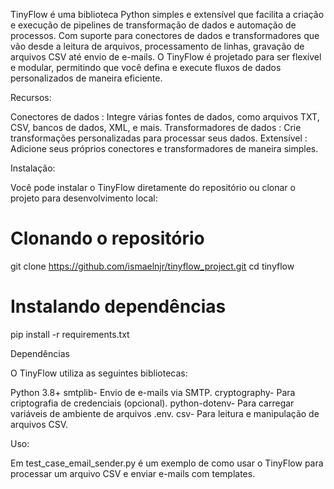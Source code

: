 TinyFlow é uma biblioteca Python simples e extensível que facilita a criação e execução de pipelines de transformação de dados e automação de processos. Com suporte para conectores de dados e transformadores que vão desde a leitura de arquivos, processamento de linhas, gravação de arquivos CSV até envio de e-mails. O TinyFlow é projetado para ser flexível e modular, permitindo que você defina e execute fluxos de dados personalizados de maneira eficiente.

Recursos:

Conectores de dados : Integre várias fontes de dados, como arquivos TXT, CSV, bancos de dados, XML, e mais.
Transformadores de dados : Crie transformações personalizadas para processar seus dados.
Extensível : Adicione seus próprios conectores e transformadores de maneira simples.

Instalação:

Você pode instalar o TinyFlow diretamente do repositório ou clonar o projeto para desenvolvimento local:

# Clonando o repositório
git clone https://github.com/ismaelnjr/tinyflow_project.git
cd tinyflow

# Instalando dependências
pip install -r requirements.txt

Dependências

O TinyFlow utiliza as seguintes bibliotecas:

Python 3.8+
smtplib- Envio de e-mails via SMTP.
cryptography- Para criptografia de credenciais (opcional).
python-dotenv- Para carregar variáveis ​​de ambiente de arquivos .env.
csv- Para leitura e manipulação de arquivos CSV.

Uso:

Em test_case_email_sender.py é um exemplo de como usar o TinyFlow para processar um arquivo CSV e enviar e-mails com templates.